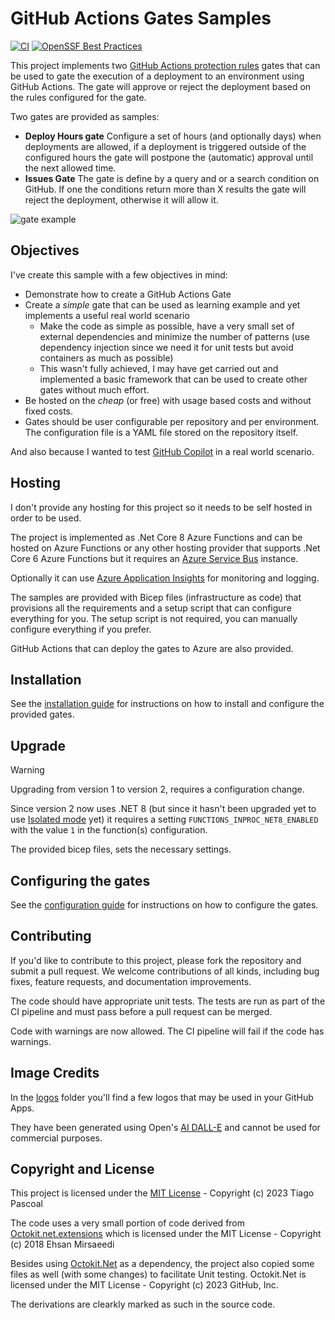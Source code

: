 # GitHub Actions Gates Samples

[![CI](https://github.com/tspascoal/GitHubActions.Gates.Samples/actions/workflows/ci.yml/badge.svg)](https://github.com/tspascoal/GitHubActions.Gates.Samples/actions/workflows/ci.yml) [![OpenSSF Best Practices](https://bestpractices.coreinfrastructure.org/projects/7301/badge)](https://bestpractices.coreinfrastructure.org/projects/7301)

This project implements two [GitHub Actions protection rules](https://docs.github.com/en/actions/deployment/protecting-deployments/creating-custom-deployment-protection-rules) gates that can be used to gate the execution of a deployment to an environment using GitHub Actions. The gate will approve or reject the deployment based on the rules configured for the gate.

Two gates are provided as samples:
- **Deploy Hours gate** Configure a set of hours (and optionally days) when deployments are allowed, if a deployment is triggered outside of the configured hours the gate will postpone the (automatic) approval until the next allowed time.
- **Issues Gate** The gate is define by a query and or a search condition on GitHub. If one the conditions return more than X results the gate will reject the deployment, otherwise it will allow it.

![gate example](docs/issue-gates-protection-rule.png)

## Objectives

I've create this sample with a few objectives in mind:
- Demonstrate how to create a GitHub Actions Gate
- Create a _simple_ gate that can be used as learning example and yet implements a useful real world scenario
  - Make the code as simple as possible, have a very small set of external dependencies and minimize the number of patterns (use dependency injection since we need it for unit tests but avoid containers as much as possible)
  - This wasn't fully achieved, I may have get carried out and implemented a basic framework that can be used to create other gates without much effort.
- Be hosted on the _cheap_ (or free) with usage based costs and without fixed costs.
- Gates should be user configurable per repository and per environment. The configuration file is a YAML file stored on the repository itself.

And also because I wanted to test [GitHub Copilot](https://github.com/features/copilot) in a real world scenario.

## Hosting

I don't provide any hosting for this project so it needs to be self hosted in order to be used. 

The project is implemented as .Net Core 8 Azure Functions and can be hosted on Azure Functions or any other hosting provider that supports .Net Core 6 Azure Functions but it requires an [Azure Service Bus]([https://](https://learn.microsoft.com/en-us/azure/service-bus-messaging/service-bus-messaging-overview)) instance.

Optionally it can use [Azure Application Insights](https://docs.microsoft.com/en-us/azure/azure-monitor/app/app-insights-overview) for monitoring and logging.

The samples are provided with Bicep files (infrastructure as code) that provisions all the requirements and a setup script that can configure everything for you. The setup script is not required, you can manually configure everything if you prefer.

GitHub Actions that can deploy the gates to Azure are also provided.

## Installation

See the [installation guide](docs/Installation.md) for instructions on how to install and configure the provided gates.

## Upgrade

> [!Warning]
> Upgrading from version 1 to version 2, requires a configuration change.

Since version 2 now uses .NET 8 (but since it hasn't been upgraded yet to use [Isolated mode](https://learn.microsoft.com/en-us/azure/azure-functions/dotnet-isolated-process-guide) yet) it requires a setting `FUNCTIONS_INPROC_NET8_ENABLED` with the value `1` in the function(s) configuration.

The provided bicep files, sets the necessary settings.

## Configuring the gates

See the [configuration guide](docs/Configuration.md) for instructions on how to configure the gates.

## Contributing

If you'd like to contribute to this project, please fork the repository and submit a pull request. We welcome contributions of all kinds, including bug fixes, feature requests, and documentation improvements.

The code should have appropriate unit tests. The tests are run as part of the CI pipeline and must pass before a pull request can be merged.

Code with warnings are now allowed. The CI pipeline will fail if the code has warnings.

## Image Credits

In the [logos](logos) folder you'll find a few logos that may be used in your GitHub Apps. 

They have been generated using Open's [AI DALL-E](https://openai.com/blog/dall-e/) and cannot be used for commercial purposes.

## Copyright and License

This project is licensed under the [MIT License](LICENSE.txt) - Copyright (c) 2023 Tiago Pascoal

The code uses a very small portion of code derived from [Octokit.net.extensions](https://github.com/mirsaeedi/octokit.net.extensions) which is licensed under the MIT License - Copyright (c) 2018 Ehsan Mirsaeedi

Besides using [Octokit.Net](https://github.com/octokit/octokit.net) as a dependency, the project also copied some files as well (with some changes) to facilitate Unit testing. Octokit.Net is licensed under the MIT License - Copyright (c) 2023 GitHub, Inc.

The derivations are clearkly marked as such in the source code.
